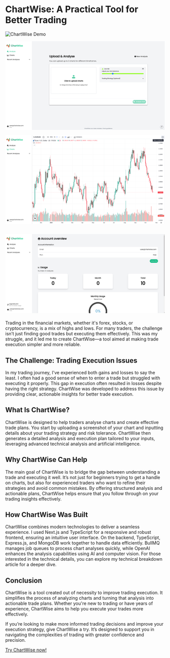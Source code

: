 # ChartWise: A Practical Tool for Better Trading

![ChartWise Demo](assets/chartwise-demo.gif)

![Analysis Page](public/analysis-page-v3.png)

![Charts Page](public/chart-page-v2.png)

![Account Page](public/accounts.png)
---

Trading in the financial markets, whether it's forex, stocks, or cryptocurrency, is a mix of highs and lows. For many traders, the challenge isn’t just finding good trades but executing them effectively. This was my struggle, and it led me to create ChartWise—a tool aimed at making trade execution simpler and more reliable.

## The Challenge: Trading Execution Issues

In my trading journey, I've experienced both gains and losses to say the least. I often had a good sense of when to enter a trade but struggled with executing it properly. This gap in execution often resulted in losses despite having the right strategy. ChartWise was developed to address this issue by providing clear, actionable insights for better trade execution.

## What Is ChartWise?

ChartWise is designed to help traders analyse charts and create effective trade plans. You start by uploading a screenshot of your chart and inputting details about your trading strategy and risk tolerance. ChartWise then generates a detailed analysis and execution plan tailored to your inputs, leveraging advanced technical analysis and artificial intelligence.

## Why ChartWise Can Help

The main goal of ChartWise is to bridge the gap between understanding a trade and executing it well. It’s not just for beginners trying to get a handle on charts, but also for experienced traders who want to refine their strategies and avoid common mistakes. By offering structured analysis and actionable plans, ChartWise helps ensure that you follow through on your trading insights effectively.

## How ChartWise Was Built

ChartWise combines modern technologies to deliver a seamless experience. I used Next.js and TypeScript for a responsive and robust frontend, ensuring an intuitive user interface. On the backend, TypeScript, Express.js, and MongoDB work together to handle data efficiently. BullMQ manages job queues to process chart analyses quickly, while OpenAI enhances the analysis capabilities using AI and computer vision. For those interested in the technical details, you can explore my technical breakdown article for a deeper dive.

## Conclusion

ChartWise is a tool created out of necessity to improve trading execution. It simplifies the process of analyzing charts and turning that analysis into actionable trade plans. Whether you're new to trading or have years of experience, ChartWise aims to help you execute your trades more effectively.

If you’re looking to make more informed trading decisions and improve your execution strategy, give ChartWise a try. It’s designed to support you in navigating the complexities of trading with greater confidence and precision.

[Try ChartWise now!](https://chartwise.fpflabs.app)